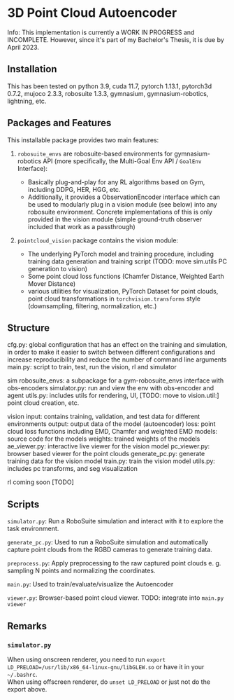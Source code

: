 # 3D Point Cloud Autoencoder

Info: This implementation is currently a WORK IN PROGRESS and INCOMPLETE. However, since it's part of my Bachelor's Thesis, it is due by April 2023.

## Installation

This has been tested on python 3.9, cuda 11.7, pytorch 1.13.1, pytorch3d 0.7.2, mujoco 2.3.3, robosuite 1.3.3, gymnasium, gymnasium-robotics, lightning, etc.


## Packages and Features

This installable package provides two main features:

1. `robosuite_envs` are robosuite-based environments for gymnasium-robotics API (more specifically, the Multi-Goal Env API / `GoalEnv` Interface):
    - Basically plug-and-play for any RL algorithms based on Gym, including DDPG, HER, HGG, etc.
    - Additionally, it provides a ObservationEncoder interface which can be used to modularly plug in a vision module (see below) into any robosuite environment. Concrete implementations of this is only provided in the vision module (simple ground-truth observer included that work as a passthrough)

2. `pointcloud_vision` package contains the vision module:
    - The underlying PyTorch model and training procedure, including training data generation and training script (TODO: move sim.utils PC generation to vision)
    - Some point cloud loss functions (Chamfer Distance, Weighted Earth Mover Distance)
    - various utilities for visualization, PyTorch Dataset for point clouds, point cloud transformations in `torchvision.transforms` style (downsampling, filtering, normalization, etc.)
    
## Structure

cfg.py: global configuration that has an effect on the training and simulation, in order to make it easier to switch between different configurations and increase reproducibility and reduce the number of command line arguments
main.py: script to train, test, run the vision, rl and simulator

sim
    robosuite_envs: a subpackage for a gym-robosuite_envs interface with obs-encoders
    simulator.py: run and view the env with obs-encoder and agent
    utils.py: includes utils for rendering, UI, [TODO: move to vision.util:] point cloud creation, etc.

vision
    input: contains training, validation, and test data for different environments
    output: output data of the model (autoencoder)
    loss: point cloud loss functions including EMD, Chamfer and weighted EMD
    models: source code for the models
    weights: trained weights of the models
    ae_viewer.py: interactive live viewer for the vision model
    pc_viewer.py: browser based viewer for the point clouds
    generate_pc.py: generate training data for the vision model
    train.py: train the vision model
    utils.py: includes pc transforms, and seg visualization

rl
    coming soon [TODO]

## Scripts

`simulator.py`: Run a RoboSuite simulation and interact with it to explore the task environment.

`generate_pc.py`: Used to run a RoboSuite simulation and automatically capture point clouds from the RGBD cameras to generate training data.

`preprocess.py`: Apply preprocessing to the raw captured point clouds e. g. sampling N points and normalizing the coordinates.

`main.py`: Used to train/evaluate/visualize the Autoencoder

`viewer.py`: Browser-based point cloud viewer. TODO: integrate into `main.py viewer`


## Remarks

### `simulator.py`
When using onscreen renderer, you need to run `export LD_PRELOAD=/usr/lib/x86_64-linux-gnu/libGLEW.so` or have it in your `~/.bashrc`.  
When using offscreen renderer, do `unset LD_PRELOAD` or just not do the export above.
